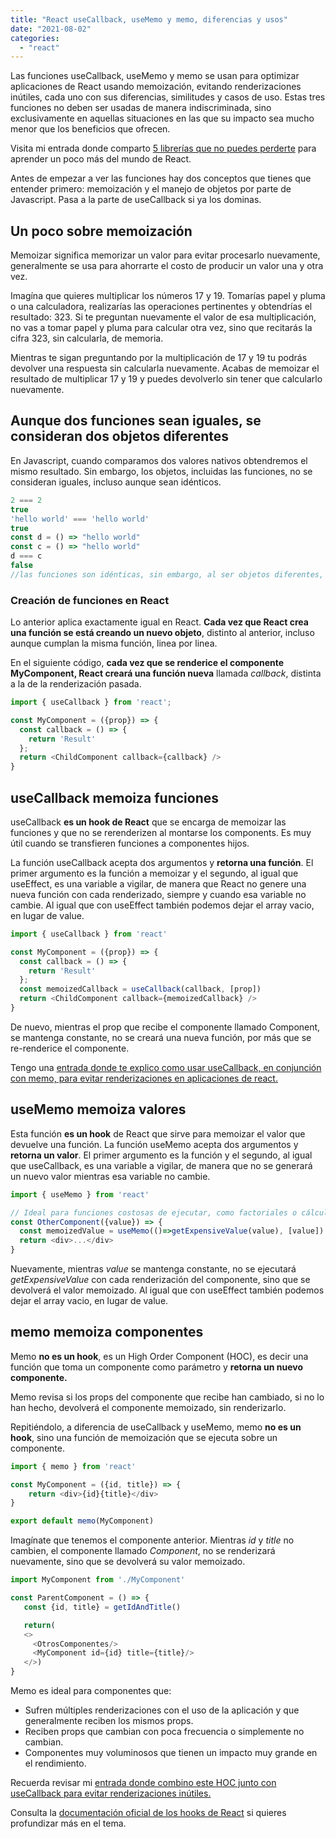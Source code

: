 ```yaml
---
title: "React useCallback, useMemo y memo, diferencias y usos"
date: "2021-08-02"
categories: 
  - "react"
---
```


Las funciones useCallback, useMemo y memo se usan para optimizar aplicaciones de React usando memoización, evitando renderizaciones inútiles, cada uno con sus diferencias, similitudes y casos de uso. Estas tres funciones no deben ser usadas de manera indiscriminada, sino exclusivamente en aquellas situaciones en las que su impacto sea mucho menor que los beneficios que ofrecen.

Visita mi entrada donde comparto [5 librerías que no puedes perderte](https://coffeebytes.dev/librerias-de-react-que-debes-conocer/) para aprender un poco más del mundo de React.

Antes de empezar a ver las funciones hay dos conceptos que tienes que entender primero: memoización y el manejo de objetos por parte de Javascript. Pasa a la parte de useCallback si ya los dominas.

## Un poco sobre memoización

Memoizar significa memorizar un valor para evitar procesarlo nuevamente, generalmente se usa para ahorrarte el costo de producir un valor una y otra vez.

Imagína que quieres multiplicar los números 17 y 19. Tomarías papel y pluma o una calculadora, realizarías las operaciones pertinentes y obtendrías el resultado: 323. Si te preguntan nuevamente el valor de esa multiplicación, no vas a tomar papel y pluma para calcular otra vez, sino que recitarás la cifra 323, sin calcularla, de memoria.

Mientras te sigan preguntando por la multiplicación de 17 y 19 tu podrás devolver una respuesta sin calcularla nuevamente. Acabas de memoizar el resultado de multiplicar 17 y 19 y puedes devolverlo sin tener que calcularlo nuevamente.

## Aunque dos funciones sean iguales, se consideran dos objetos diferentes

En Javascript, cuando comparamos dos valores nativos obtendremos el mismo resultado. Sin embargo, los objetos, incluidas las funciones, no se consideran iguales, incluso aunque sean idénticos.

```javascript
2 === 2
true
'hello world' === 'hello world'
true
const d = () => "hello world"
const c = () => "hello world"
d === c
false
//las funciones son idénticas, sin embargo, al ser objetos diferentes, no son iguales para JS
```

### Creación de funciones en React

Lo anterior aplica exactamente igual en React. **Cada vez que React crea una función se está creando un nuevo objeto**, distinto al anterior, incluso aunque cumplan la misma función, linea por linea.

En el siguiente código, **cada vez que se renderice el componente MyComponent, React creará una función nueva** llamada _callback_, distinta a la de la renderización pasada.

```javascript
import { useCallback } from 'react';

const MyComponent = ({prop}) => {
  const callback = () => {
    return 'Result'
  };
  return <ChildComponent callback={callback} />
}
```

## useCallback memoiza funciones

useCallback **es un hook de React** que se encarga de memoizar las funciones y que no se rerenderizen al montarse los components. Es muy útil cuando se transfieren funciones a componentes hijos.

La función useCallback acepta dos argumentos y **retorna una función**. El primer argumento es la función a memoizar y el segundo, al igual que useEffect, es una variable a vigilar, de manera que React no genere una nueva función con cada renderizado, siempre y cuando esa variable no cambie. Al igual que con useEffect también podemos dejar el array vacio, en lugar de value.

```javascript
import { useCallback } from 'react'

const MyComponent = ({prop}) => {
  const callback = () => {
    return 'Result'
  };
  const memoizedCallback = useCallback(callback, [prop])
  return <ChildComponent callback={memoizedCallback} />
}
```

De nuevo, mientras el prop que recibe el componente llamado Component, se mantenga constante, no se creará una nueva función, por más que se re-renderice el componente.

Tengo una [entrada donde te explico como usar useCallback, en conjunción con memo, para evitar renderizaciones en aplicaciones de react.](https://coffeebytes.dev/react-memo-y-usecallback-para-evitar-renderizaciones/)

## useMemo memoiza valores

Esta función **es un hook** de React que sirve para memoizar el valor que devuelve una función. La función useMemo acepta dos argumentos y **retorna un valor**. El primer argumento es la función y el segundo, al igual que useCallback, es una variable a vigilar, de manera que no se generará un nuevo valor mientras esa variable no cambie.

```javascript
import { useMemo } from 'react'

// Ideal para funciones costosas de ejecutar, como factoriales o cálculos complejos
const OtherComponent({value}) => {
  const memoizedValue = useMemo(()=>getExpensiveValue(value), [value])
  return <div>...</div>
}
```

Nuevamente, mientras _value_ se mantenga constante, no se ejecutará _getExpensiveValue_ con cada renderización del componente, sino que se devolverá el valor memoizado. Al igual que con useEffect también podemos dejar el array vacio, en lugar de value.

## memo memoiza componentes

Memo **no es un hook**, es un High Order Component (HOC), es decir una función que toma un componente como parámetro y **retorna un nuevo componente.**

Memo revisa si los props del componente que recibe han cambiado, si no lo han hecho, devolverá el componente memoizado, sin renderizarlo.

Repitiéndolo, a diferencia de useCallback y useMemo, memo **no es un hook**, sino una función de memoización que se ejecuta sobre un componente.

```javascript
import { memo } from 'react'

const MyComponent = ({id, title}) => {
    return <div>{id}{title}</div>
}

export default memo(MyComponent)
```

Imagínate que tenemos el componente anterior. Mientras _id_ y _title_ no cambien, el componente llamado _Component_, no se renderizará nuevamente, sino que se devolverá su valor memoizado.

```javascript
import MyComponent from './MyComponent'

const ParentComponent = () => {
   const {id, title} = getIdAndTitle()

   return(
   <>
     <OtrosComponentes/>
     <MyComponent id={id} title={title}/>
   </>)
}
```

Memo es ideal para componentes que:

- Sufren múltiples renderizaciones con el uso de la aplicación y que generalmente reciben los mismos props.
- Reciben props que cambian con poca frecuencia o simplemente no cambian.
- Componentes muy voluminosos que tienen un impacto muy grande en el rendimiento.

Recuerda revisar mi [entrada donde combino este HOC junto con useCallback para evitar renderizaciones inútiles.](https://coffeebytes.dev/react-memo-y-usecallback-para-evitar-renderizaciones/)

Consulta la [documentación oficial de los hooks de React](https://es.reactjs.org/docs/hooks-reference.html) si quieres profundizar más en el tema.
